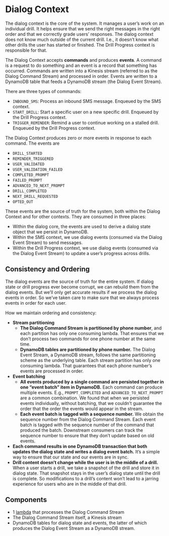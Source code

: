 # Dialog Context

The dialog context is the core of the system. It manages a user’s work on an individual drill. It helps ensure that we send the right messages in the right order and that we correctly grade users’ responses. The dialog context does not know much outside of the current drill. I.e., it doesn’t know what other drills the user has started or finished. The Drill Progress context is responsible for that.

The Dialog Context accepts **commands** and produces **events**. A command is a request to do something and an event is a record that something has occurred. Commands are written into a Kinesis stream (referred to as the Dialog Command Stream) and processed in order. Events are written to a DynamoDB table that feeds a DynamoDB stream (the Dialog Event Stream).

 There are three types of commands:
 
* `INBOUND_SMS`: Process an inbound SMS message. Enqueued by the SMS context.
* `START_DRILL`: Start a specific user on a new specific drill. Enqueued by the Drill Progress context.
* `TRIGGER_REMINDER`: Remind a user to continue working on a stalled drill. Enqueued by the Drill Progress context.

The Dialog Context produces zero or more events in response to each command. The events are

* `DRILL_STARTED`
* `REMINDER_TRIGGERED`
* `USER_VALIDATED`
* `USER_VALIDATION_FAILED`
* `COMPLETED_PROMPT`
* `FAILED_PROMPT`
* `ADVANCED_TO_NEXT_PROMPT`
* `DRILL_COMPLETED`
* `NEXT_DRILL_REQUESTED`
* `OPTED_OUT`

These events are the source of truth for the system, both within the Dialog Context and for other contexts. They are consumed in three places:

* Within the dialog core, the events are used to derive a dialog state object that we persist in DynamoDB.
* Within the SMS context, we use dialog events (consumed via the Dialog Event Stream) to send messages.
* Within the Drill Progress context, we use dialog events (consumed via the Dialog Event Stream) to update a user’s progress across drills.

## Consistency and Ordering

The dialog events are the source of truth for the entire system. If dialog state or drill progress ever become corrupt, we can rebuild them from the dialog events. But we’ll only get accurate results if we process the dialog events in order. So we’ve taken care to make sure that we always process events in order for each user.

How we maintain ordering and consistency:

* **Stream partitioning**
    * **The Dialog Command Stream is partitioned by phone number**, and each partition has only one consuming lambda. That ensures that we don’t process two commands for one phone number at the same time.
    * **DynamoDB tables are partitioned by phone number.** The Dialog Event Stream, a DynamoDB stream, follows the same partitioning scheme as the underlying table. Each stream partition has only one consuming lambda. That guarantees that each phone number’s events are processed in order.
* **Event batching**
    * **All events produced by a single command are persisted together in one “event batch” item in DynamoDB.** Each command can produce multiple events. E.g., `PROMPT_COMPLETED` and `ADVANCED_TO_NEXT_PROMPT` are a common combination. We found that when we persisted events individually, without batching, that we couldn’t guarantee the order that the order the events would appear in the stream.
    * **Each event batch is tagged with a sequence number.** We obtain the sequence number from the Dialog Command Stream. Each event batch is tagged with the sequence number of the command that produced the batch. Downstream consumers can track the sequence number to ensure that they don’t update based on old events.
* **Each command results in one DynamoDB transaction that both updates the dialog state and writes a dialog event batch.** It’s a simple way to ensure that our state and our events are in sync.
* **Drill content doesn’t change while the user is in the middle of a drill.** When a user starts a drill, we take a snapshot of the drill and store it in dialog state. That snapshot stays in the user’s dialog state until the drill is complete. So modifications to a drill’s content won’t lead to a jarring experience for users who are in the middle of that drill.

## Components

* 1 [lambda](../stopcovid/dialog/aws_lambdas/handle_command.py) that processes the Dialog Command Stream
* The Dialog Command Stream itself, a Kinesis stream
* DynamoDB tables for dialog state and events, the latter of which produces the Dialog Event Stream as a DynamoDB stream.

